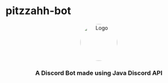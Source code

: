 # pitzzahh-bot

<div align="center">
  <a href="https://github.com/pitzzahh/pitzzahh-bot">
    <img src="https://iili.io/ZOtwDF.md.jpg" alt="Logo" width="100" height="100" style="border-radius: 50%">
  </a>
<h3 align="center">A Discord Bot made using Java Discord API</h3>
</div>



